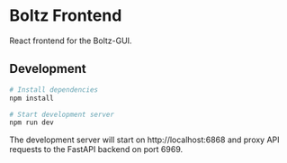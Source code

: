 # Boltz Frontend

React frontend for the Boltz-GUI.

## Development

```bash
# Install dependencies
npm install

# Start development server
npm run dev
```

The development server will start on http://localhost:6868 and proxy API requests to the FastAPI backend on port 6969.

